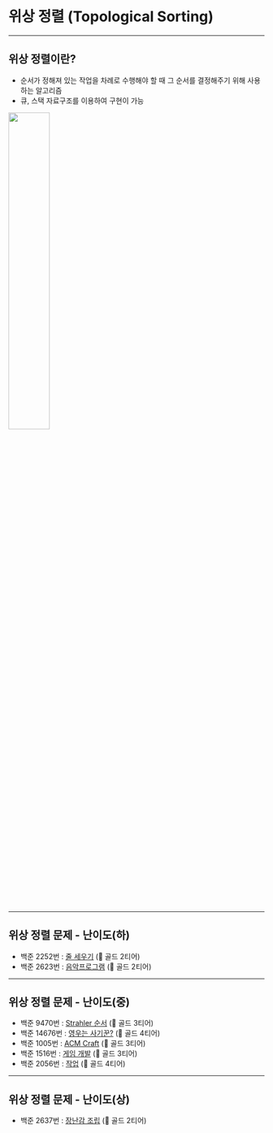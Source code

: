 # 위상 정렬 (Topological Sorting)

---
## 위상 정렬이란?
* 순서가 정해져 있는 작업을 차례로 수행해야 할 때 그 순서를 결정해주기 위해 사용하는 알고리즘   
* 큐, 스택 자료구조를 이용하여 구현이 가능   
<img src="https://user-images.githubusercontent.com/61148914/111860920-ef1d4900-898d-11eb-97ff-6194b8947e6d.png" width="40%">

---
## 위상 정렬 문제 - 난이도(하)
* 백준 2252번 : [줄 세우기](https://www.acmicpc.net/problem/2252) (🥇 골드 2티어)
* 백준 2623번 : [음악프로그램](https://www.acmicpc.net/problem/2623) (🥇 골드 2티어)

---
## 위상 정렬 문제 - 난이도(중)
* 백준 9470번 : [Strahler 순서](https://www.acmicpc.net/problem/9470) (🥇 골드 3티어)
* 백준 14676번 : [영우는 사기꾼?](https://www.acmicpc.net/problem/14676) (🥇 골드 4티어)
* 백준 1005번 : [ACM Craft](https://www.acmicpc.net/problem/1005) (🥇 골드 3티어)
* 백준 1516번 : [게임 개발](https://www.acmicpc.net/problem/1516) (🥇 골드 3티어)
* 백준 2056번 : [작업](https://www.acmicpc.net/problem/2056) (🥇 골드 4티어)

---
## 위상 정렬 문제 - 난이도(상)
* 백준 2637번 : [장난감 조립](https://www.acmicpc.net/problem/2637) (🥇 골드 2티어)
